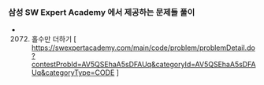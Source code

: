 ### 삼성 SW Expert Academy 에서 제공하는 문제들 풀이


* 2072. 홀수만 더하기
[ https://swexpertacademy.com/main/code/problem/problemDetail.do?contestProbId=AV5QSEhaA5sDFAUq&categoryId=AV5QSEhaA5sDFAUq&categoryType=CODE ] 


